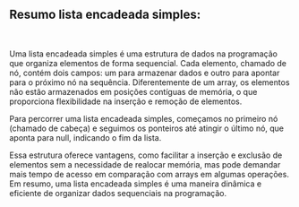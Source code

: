 <H2>Resumo lista encadeada simples: </H2>

<br>
<p>
Uma lista encadeada simples é uma estrutura de dados na programação que organiza elementos de forma sequencial. Cada elemento, chamado de nó, contém dois campos: um para armazenar dados e outro para apontar para o próximo nó na sequência. Diferentemente de um array, os elementos não estão armazenados em posições contíguas de memória, o que proporciona flexibilidade na inserção e remoção de elementos.

Para percorrer uma lista encadeada simples, começamos no primeiro nó (chamado de cabeça) e seguimos os ponteiros até atingir o último nó, que aponta para null, indicando o fim da lista.

Essa estrutura oferece vantagens, como facilitar a inserção e exclusão de elementos sem a necessidade de realocar memória, mas pode demandar mais tempo de acesso em comparação com arrays em algumas operações. Em resumo, uma lista encadeada simples é uma maneira dinâmica e eficiente de organizar dados sequenciais na programação.
</p>
